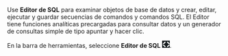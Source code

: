 Use **Editor de SQL** para examinar objetos de base de datos y crear, editar, ejecutar y guardar secuencias de comandos y comandos SQL. El Editor tiene funciones analíticas precargadas para consultar datos y un generador de consultas simple de tipo apuntar y hacer clic.

En la barra de herramientas, seleccione **Editor de SQL** ![""](Images/swv1689722766775.png).
